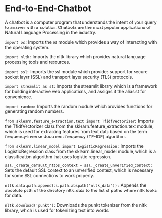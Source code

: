 # End-to-End-Chatbot
A chatbot is a computer program that understands the intent of your query to answer with a solution. Chatbots are the most popular applications of Natural Language Processing in the industry.

*`import os:`* Imports the os module which provides a way of interacting with the operating system.

`import nltk:` Imports the nltk library which provides natural language processing tools and resources.

`import ssl:` Imports the ssl module which provides support for secure socket layer (SSL) and transport layer security (TLS) protocols.

`import streamlit as st:` Imports the streamlit library which is a framework for building interactive web applications, and assigns it the alias st for convenience.

`import random:` Imports the random module which provides functions for generating random numbers.

`from sklearn.feature_extraction.text import TfidfVectorizer:` Imports the TfidfVectorizer class from the sklearn.feature_extraction.text module, which is used for extracting features from text data based on the term frequency-inverse document frequency (TF-IDF) algorithm.

`from sklearn.linear_model import LogisticRegression:` Imports the LogisticRegression class from the sklearn.linear_model module, which is a classification algorithm that uses logistic regression.

`ssl._create_default_https_context = ssl._create_unverified_context:` Sets the default SSL context to an unverified context, which is necessary for some SSL connections to work properly.

`nltk.data.path.append(os.path.abspath("nltk_data")):` Appends the absolute path of the directory nltk_data to the list of paths where nltk looks for data.

`nltk.download('punkt'):` Downloads the punkt tokenizer from the nltk library, which is used for tokenizing text into words.






